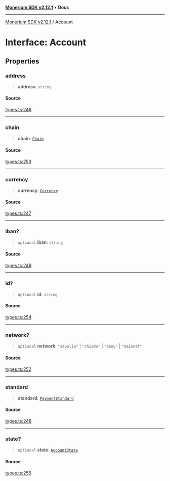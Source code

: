 [**Monerium SDK v2.12.1**](../README.md) • **Docs**

---

[Monerium SDK v2.12.1](../README.md) / Account

# Interface: Account

## Properties

### address

> **address**: `string`

#### Source

[types.ts:246](https://github.com/monerium/js-monorepo/blob/5fda91f95d4a7935be7ec580e05eb73520a9a0dd/packages/sdk/src/types.ts#L246)

---

### chain

> **chain**: [`Chain`](../type-aliases/Chain.md)

#### Source

[types.ts:253](https://github.com/monerium/js-monorepo/blob/5fda91f95d4a7935be7ec580e05eb73520a9a0dd/packages/sdk/src/types.ts#L253)

---

### currency

> **currency**: [`Currency`](../enumerations/Currency.md)

#### Source

[types.ts:247](https://github.com/monerium/js-monorepo/blob/5fda91f95d4a7935be7ec580e05eb73520a9a0dd/packages/sdk/src/types.ts#L247)

---

### iban?

> `optional` **iban**: `string`

#### Source

[types.ts:249](https://github.com/monerium/js-monorepo/blob/5fda91f95d4a7935be7ec580e05eb73520a9a0dd/packages/sdk/src/types.ts#L249)

---

### id?

> `optional` **id**: `string`

#### Source

[types.ts:254](https://github.com/monerium/js-monorepo/blob/5fda91f95d4a7935be7ec580e05eb73520a9a0dd/packages/sdk/src/types.ts#L254)

---

### network?

> `optional` **network**: `"sepolia"` \| `"chiado"` \| `"amoy"` \| `"mainnet"`

#### Source

[types.ts:252](https://github.com/monerium/js-monorepo/blob/5fda91f95d4a7935be7ec580e05eb73520a9a0dd/packages/sdk/src/types.ts#L252)

---

### standard

> **standard**: [`PaymentStandard`](../enumerations/PaymentStandard.md)

#### Source

[types.ts:248](https://github.com/monerium/js-monorepo/blob/5fda91f95d4a7935be7ec580e05eb73520a9a0dd/packages/sdk/src/types.ts#L248)

---

### state?

> `optional` **state**: [`AccountState`](../enumerations/AccountState.md)

#### Source

[types.ts:255](https://github.com/monerium/js-monorepo/blob/5fda91f95d4a7935be7ec580e05eb73520a9a0dd/packages/sdk/src/types.ts#L255)

